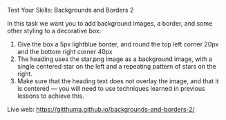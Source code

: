 Test Your Skills: Backgrounds and Borders 2

In this task we want you to add background images, a border, and some other styling to a decorative box:

1. Give the box a 5px lightblue border, and round the top left corner 20px and the bottom right corner 40px
2. The heading uses the star.png image as a background image, with a single centered star on the left and a repeating pattern of stars on the right.
3. Make sure that the heading text does not overlay the image, and that it is centered — you will need to use techniques learned in previous lessons to achieve this.

Live web: https://gitthuma.github.io/backgrounds-and-borders-2/
